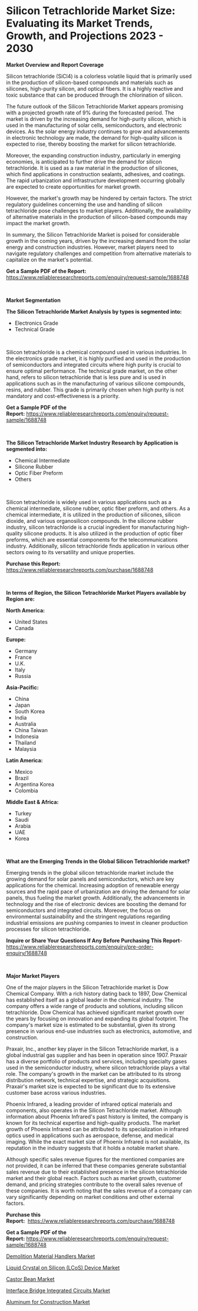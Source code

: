 <p><h1>Silicon Tetrachloride Market Size: Evaluating its Market Trends, Growth, and Projections 2023 - 2030</h1></p><p><strong>Market Overview and Report Coverage</strong></p>
<p><p>Silicon tetrachloride (SiCl4) is a colorless volatile liquid that is primarily used in the production of silicon-based compounds and materials such as silicones, high-purity silicon, and optical fibers. It is a highly reactive and toxic substance that can be produced through the chlorination of silicon.</p><p>The future outlook of the Silicon Tetrachloride Market appears promising with a projected growth rate of 9% during the forecasted period. The market is driven by the increasing demand for high-purity silicon, which is used in the manufacturing of solar cells, semiconductors, and electronic devices. As the solar energy industry continues to grow and advancements in electronic technology are made, the demand for high-quality silicon is expected to rise, thereby boosting the market for silicon tetrachloride.</p><p>Moreover, the expanding construction industry, particularly in emerging economies, is anticipated to further drive the demand for silicon tetrachloride. It is used as a raw material in the production of silicones, which find applications in construction sealants, adhesives, and coatings. The rapid urbanization and infrastructure development occurring globally are expected to create opportunities for market growth.</p><p>However, the market's growth may be hindered by certain factors. The strict regulatory guidelines concerning the use and handling of silicon tetrachloride pose challenges to market players. Additionally, the availability of alternative materials in the production of silicon-based compounds may impact the market growth.</p><p>In summary, the Silicon Tetrachloride Market is poised for considerable growth in the coming years, driven by the increasing demand from the solar energy and construction industries. However, market players need to navigate regulatory challenges and competition from alternative materials to capitalize on the market's potential.</p></p>
<p><strong>Get a Sample PDF of the Report:</strong> <a href="https://www.reliableresearchreports.com/enquiry/request-sample/1688748">https://www.reliableresearchreports.com/enquiry/request-sample/1688748</a></p>
<p>&nbsp;</p>
<p><strong>Market Segmentation</strong></p>
<p><strong>The Silicon Tetrachloride Market Analysis by types is segmented into:</strong></p>
<p><ul><li>Electronics Grade</li><li>Technical Grade</li></ul></p>
<p>&nbsp;</p>
<p><p>Silicon tetrachloride is a chemical compound used in various industries. In the electronics grade market, it is highly purified and used in the production of semiconductors and integrated circuits where high purity is crucial to ensure optimal performance. The technical grade market, on the other hand, refers to silicon tetrachloride that is less pure and is used in applications such as in the manufacturing of various silicone compounds, resins, and rubber. This grade is primarily chosen when high purity is not mandatory and cost-effectiveness is a priority.</p></p>
<p><strong>Get a Sample PDF of the Report:</strong>&nbsp;<a href="https://www.reliableresearchreports.com/enquiry/request-sample/1688748">https://www.reliableresearchreports.com/enquiry/request-sample/1688748</a></p>
<p>&nbsp;</p>
<p><strong>The Silicon Tetrachloride Market Industry Research by Application is segmented into:</strong></p>
<p><ul><li>Chemical Intermediate</li><li>Silicone Rubber</li><li>Optic Fiber Preform</li><li>Others</li></ul></p>
<p>&nbsp;</p>
<p><p>Silicon tetrachloride is widely used in various applications such as a chemical intermediate, silicone rubber, optic fiber preform, and others. As a chemical intermediate, it is utilized in the production of silicones, silicon dioxide, and various organosilicon compounds. In the silicone rubber industry, silicon tetrachloride is a crucial ingredient for manufacturing high-quality silicone products. It is also utilized in the production of optic fiber preforms, which are essential components for the telecommunications industry. Additionally, silicon tetrachloride finds application in various other sectors owing to its versatility and unique properties.</p></p>
<p><strong>Purchase this Report:</strong>&nbsp; <a href="https://www.reliableresearchreports.com/purchase/1688748">https://www.reliableresearchreports.com/purchase/1688748</a></p>
<p>&nbsp;</p>
<p><strong>In terms of Region, the Silicon Tetrachloride Market Players available by Region are:</strong></p>
<p>
    <p> <strong> North America: </strong>
        <ul>
            <li>United States</li>
            <li>Canada</li>
        </ul>
        </p> 
    <p> <strong> Europe: </strong>
        <ul>
            <li>Germany</li>
            <li>France</li>
            <li>U.K.</li>
            <li>Italy</li>
            <li>Russia</li>
        </ul>
        </p> 
    <p> <strong> Asia-Pacific: </strong>
        <ul>
            <li>China</li>
            <li>Japan</li>
            <li>South Korea</li>
            <li>India</li>
            <li>Australia</li>
            <li>China Taiwan</li>
            <li>Indonesia</li>
            <li>Thailand</li>
            <li>Malaysia</li>
        </ul>
        </p> 
    <p> <strong> Latin America: </strong>
        <ul>
            <li>Mexico</li>
            <li>Brazil</li>
            <li>Argentina Korea</li>
            <li>Colombia</li>
        </ul>
        </p> 
    <p> <strong> Middle East & Africa: </strong>
        <ul>
            <li>Turkey</li>
            <li>Saudi</li>
            <li>Arabia</li>
            <li>UAE</li>
            <li>Korea</li>
        </ul>
    </p>
    </p>
<p>&nbsp;</p>
<p><strong>What are the Emerging Trends in the Global Silicon Tetrachloride market?</strong></p>
<p><p>Emerging trends in the global silicon tetrachloride market include the growing demand for solar panels and semiconductors, which are key applications for the chemical. Increasing adoption of renewable energy sources and the rapid pace of urbanization are driving the demand for solar panels, thus fueling the market growth. Additionally, the advancements in technology and the rise of electronic devices are boosting the demand for semiconductors and integrated circuits. Moreover, the focus on environmental sustainability and the stringent regulations regarding industrial emissions are pushing companies to invest in cleaner production processes for silicon tetrachloride.</p></p>
<p><strong>Inquire or Share Your Questions If Any Before Purchasing This Report</strong>- <a href="https://www.reliableresearchreports.com/enquiry/pre-order-enquiry/1688748">https://www.reliableresearchreports.com/enquiry/pre-order-enquiry/1688748</a></p>
<p>&nbsp;</p>
<p><strong>Major Market Players</strong></p>
<p><p>One of the major players in the Silicon Tetrachloride market is Dow Chemical Company. With a rich history dating back to 1897, Dow Chemical has established itself as a global leader in the chemical industry. The company offers a wide range of products and solutions, including silicon tetrachloride. Dow Chemical has achieved significant market growth over the years by focusing on innovation and expanding its global footprint. The company's market size is estimated to be substantial, given its strong presence in various end-use industries such as electronics, automotive, and construction.</p><p>Praxair, Inc., another key player in the Silicon Tetrachloride market, is a global industrial gas supplier and has been in operation since 1907. Praxair has a diverse portfolio of products and services, including specialty gases used in the semiconductor industry, where silicon tetrachloride plays a vital role. The company's growth in the market can be attributed to its strong distribution network, technical expertise, and strategic acquisitions. Praxair's market size is expected to be significant due to its extensive customer base across various industries.</p><p>Phoenix Infrared, a leading provider of infrared optical materials and components, also operates in the Silicon Tetrachloride market. Although information about Phoenix Infrared's past history is limited, the company is known for its technical expertise and high-quality products. The market growth of Phoenix Infrared can be attributed to its specialization in infrared optics used in applications such as aerospace, defense, and medical imaging. While the exact market size of Phoenix Infrared is not available, its reputation in the industry suggests that it holds a notable market share.</p><p>Although specific sales revenue figures for the mentioned companies are not provided, it can be inferred that these companies generate substantial sales revenue due to their established presence in the silicon tetrachloride market and their global reach. Factors such as market growth, customer demand, and pricing strategies contribute to the overall sales revenue of these companies. It is worth noting that the sales revenue of a company can vary significantly depending on market conditions and other external factors.</p></p>
<p><strong>Purchase this Report:</strong>&nbsp;&nbsp;<a href="https://www.reliableresearchreports.com/purchase/1688748">https://www.reliableresearchreports.com/purchase/1688748</a></p>
<p></p>
<p><strong>Get a Sample PDF of the Report:</strong>&nbsp;<a href="https://www.reliableresearchreports.com/enquiry/request-sample/1688748">https://www.reliableresearchreports.com/enquiry/request-sample/1688748</a></p>
<p><p><a href="https://medium.com/@soloncarter2662/demolition-material-handlers-market-size-reveals-the-best-marketing-channels-in-global-industry-8f0c6a0488f5">Demolition Material Handlers Market</a></p><p><a href="https://medium.com/@lincolnfeil/liquid-crystal-on-silicon-lcos-device-market-size-and-market-trends-complete-industry-overview-f4cd7a485918">Liquid Crystal on Silicon (LCoS) Device Market</a></p><p><a href="https://github.com/CliffMedina6/Market-Research-Report-List-2/blob/main/castor-bean-market.md">Castor Bean Market</a></p><p><a href="https://medium.com/@justicelang2023/interface-bridge-integrated-circuits-market-furnishes-information-on-market-share-market-trends-8c21f71fc7ab">Interface Bridge Integrated Circuits Market</a></p><p><a href="https://github.com/RickHolmes3/Market-Research-Report-List-2/blob/main/aluminum-for-construction-market.md">Aluminum for Construction Market</a></p></p>